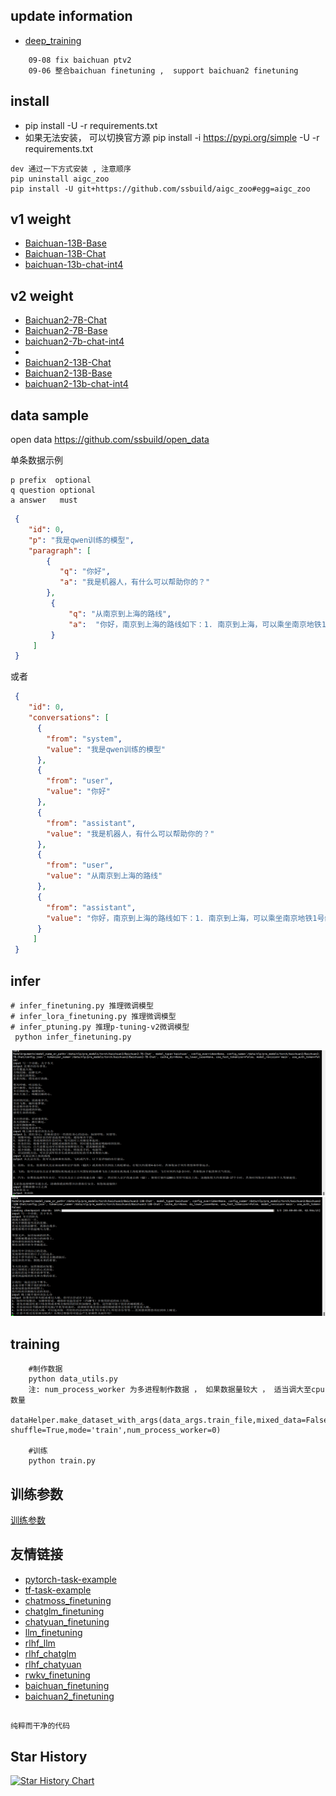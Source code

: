 ## update information
   - [deep_training](https://github.com/ssbuild/deep_training)

```text
    09-08 fix baichuan ptv2
    09-06 整合baichuan finetuning ,  support baichuan2 finetuning
```
   

## install
  - pip install -U -r requirements.txt
  - 如果无法安装， 可以切换官方源 pip install -i https://pypi.org/simple -U -r requirements.txt


```text
dev 通过一下方式安装 , 注意顺序
pip uninstall aigc_zoo
pip install -U git+https://github.com/ssbuild/aigc_zoo#egg=aigc_zoo
```


## v1 weight
- [Baichuan-13B-Base](https://huggingface.co/baichuan-inc/Baichuan-13B-Base)
- [Baichuan-13B-Chat](https://huggingface.co/baichuan-inc/Baichuan-13B-Chat)
- [baichuan-13b-chat-int4](https://huggingface.co/ssbuild/baichuan-13b-chat-int4)

## v2 weight
- [Baichuan2-7B-Chat](https://huggingface.co/baichuan-inc/Baichuan2-7B-Chat)
- [Baichuan2-7B-Base](https://huggingface.co/baichuan-inc/Baichuan2-7B-Base)
- [baichuan2-7b-chat-int4](https://huggingface.co/ssbuild/baichuan2-7b-chat-int4)
- 
- [Baichuan2-13B-Chat](https://huggingface.co/baichuan-inc/Baichuan2-13B-Chat)
- [Baichuan2-13B-Base](https://huggingface.co/baichuan-inc/Baichuan2-13B-Base)
- [baichuan2-13b-chat-int4](https://huggingface.co/ssbuild/baichuan2-13b-chat-int4)





## data sample
   open data https://github.com/ssbuild/open_data
    
单条数据示例

```text
p prefix  optional
q question optional
a answer   must

```
```json
 {
    "id": 0, 
    "p": "我是qwen训练的模型",
    "paragraph": [
        {
           "q": "你好",
           "a": "我是机器人，有什么可以帮助你的？"
        },
         {
             "q": "从南京到上海的路线",
             "a":  "你好，南京到上海的路线如下：1. 南京到上海，可以乘坐南京地铁1号线，在南京站乘坐轨道交通1号线。2. 南京到浦东机场，可以搭乘上海地铁1号，在陆家嘴站乘坐地铁1线，在浦东国际机场站乘坐机场快线，前往上海浦东国际机场。3. 上海到南京，可以换乘上海地铁2号线，从南京站换乘地铁2线，再从南京南站换乘地铁1路，然后到达上海站"
         }
     ]
 }

```

或者

```json
 {
    "id": 0,
    "conversations": [
      {
        "from": "system",
        "value": "我是qwen训练的模型"
      },
      {
        "from": "user",
        "value": "你好"
      },
      {
        "from": "assistant",
        "value": "我是机器人，有什么可以帮助你的？"
      },
      {
        "from": "user",
        "value": "从南京到上海的路线"
      },
      {
        "from": "assistant",
        "value": "你好，南京到上海的路线如下：1. 南京到上海，可以乘坐南京地铁1号线，在南京站乘坐轨道交通1号线。2. 南京到浦东机场，可以搭乘上海地铁1号，在陆家嘴站乘坐地铁1线，在浦东国际机场站乘坐机场快线，前往上海浦东国际机场。3. 上海到南京，可以换乘上海地铁2号线，从南京站换乘地铁2线，再从南京南站换乘地铁1路，然后到达上海站"
      }
     ]
 }
```



## infer
    # infer_finetuning.py 推理微调模型
    # infer_lora_finetuning.py 推理微调模型
    # infer_ptuning.py 推理p-tuning-v2微调模型
     python infer_finetuning.py
![infer](assets/1.png)
![infer](assets/2.png)

## training
```text
    #制作数据
    python data_utils.py
    注: num_process_worker 为多进程制作数据 ， 如果数据量较大 ， 适当调大至cpu数量
    dataHelper.make_dataset_with_args(data_args.train_file,mixed_data=False, shuffle=True,mode='train',num_process_worker=0)
    
    #训练
    python train.py
```
   
## 训练参数
[训练参数](args.MD)

## 友情链接

- [pytorch-task-example](https://github.com/ssbuild/pytorch-task-example)
- [tf-task-example](https://github.com/ssbuild/tf-task-example)
- [chatmoss_finetuning](https://github.com/ssbuild/chatmoss_finetuning)
- [chatglm_finetuning](https://github.com/ssbuild/chatglm_finetuning)
- [chatyuan_finetuning](https://github.com/ssbuild/chatyuan_finetuning)
- [llm_finetuning](https://github.com/ssbuild/llm_finetuning)
- [rlhf_llm](https://github.com/ssbuild/rlhf_llm)
- [rlhf_chatglm](https://github.com/ssbuild/rlhf_chatglm)
- [rlhf_chatyuan](https://github.com/ssbuild/rlhf_chatyuan)
- [rwkv_finetuning](https://github.com/ssbuild/rwkv_finetuning)
- [baichuan_finetuning](https://github.com/ssbuild/baichuan_finetuning)
- [baichuan2_finetuning](https://github.com/ssbuild/baichuan2_finetuning)

## 
    纯粹而干净的代码

## Star History

[![Star History Chart](https://api.star-history.com/svg?repos=ssbuild/baichuan2_finetuning&type=Date)](https://star-history.com/#ssbuild/baichuan2_finetuning&Date)